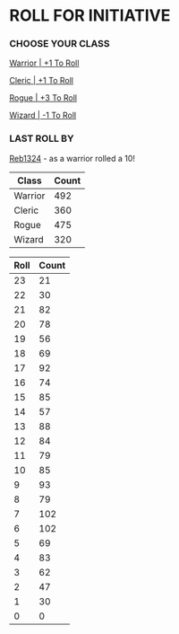 # ROLL FOR INITIATIVE
### CHOOSE YOUR CLASS

[Warrior | +1 To Roll](https://github.com/benjaminsampica/benjaminsampica/issues/new?title=roll%7Cwarrior&body=Just+click+%27Submit+new+issue%27.)

[Cleric | +1 To Roll](https://github.com/benjaminsampica/benjaminsampica/issues/new?title=roll%7Ccleric&body=Just+click+%27Submit+new+issue%27.)

[Rogue | +3 To Roll](https://github.com/benjaminsampica/benjaminsampica/issues/new?title=roll%7Crogue&body=Just+click+%27Submit+new+issue%27.)

[Wizard | -1 To Roll](https://github.com/benjaminsampica/benjaminsampica/issues/new?title=roll%7Cwizard&body=Just+click+%27Submit+new+issue%27.)
### LAST ROLL BY
[Reb1324](https://www.github.com/Reb1324) - as a warrior rolled a 10!

|Class|Count|
|-|-|
|Warrior|492|
|Cleric|360|
|Rogue|475|
|Wizard|320|

|Roll|Count|
|-|-|
|23|21
|22|30
|21|82
|20|78
|19|56
|18|69
|17|92
|16|74
|15|85
|14|57
|13|88
|12|84
|11|79
|10|85
|9|93
|8|79
|7|102
|6|102
|5|69
|4|83
|3|62
|2|47
|1|30
|0|0
